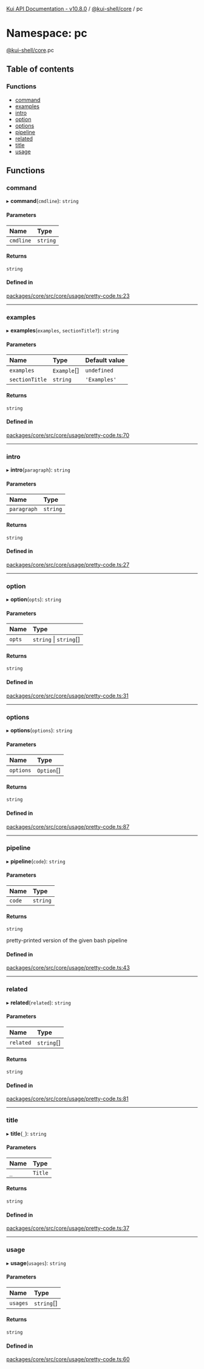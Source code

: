 [Kui API Documentation - v10.8.0](../README.md) / [@kui-shell/core](kui_shell_core.md) / pc

# Namespace: pc

[@kui-shell/core](kui_shell_core.md).pc

## Table of contents

### Functions

- [command](kui_shell_core.pc.md#command)
- [examples](kui_shell_core.pc.md#examples)
- [intro](kui_shell_core.pc.md#intro)
- [option](kui_shell_core.pc.md#option)
- [options](kui_shell_core.pc.md#options)
- [pipeline](kui_shell_core.pc.md#pipeline)
- [related](kui_shell_core.pc.md#related)
- [title](kui_shell_core.pc.md#title)
- [usage](kui_shell_core.pc.md#usage)

## Functions

### command

▸ **command**(`cmdline`): `string`

#### Parameters

| Name      | Type     |
| :-------- | :------- |
| `cmdline` | `string` |

#### Returns

`string`

#### Defined in

[packages/core/src/core/usage/pretty-code.ts:23](https://github.com/mra-ruiz/kui/blob/27e887ab4/packages/core/src/core/usage/pretty-code.ts#L23)

---

### examples

▸ **examples**(`examples`, `sectionTitle?`): `string`

#### Parameters

| Name           | Type        | Default value |
| :------------- | :---------- | :------------ |
| `examples`     | `Example`[] | `undefined`   |
| `sectionTitle` | `string`    | `'Examples'`  |

#### Returns

`string`

#### Defined in

[packages/core/src/core/usage/pretty-code.ts:70](https://github.com/mra-ruiz/kui/blob/27e887ab4/packages/core/src/core/usage/pretty-code.ts#L70)

---

### intro

▸ **intro**(`paragraph`): `string`

#### Parameters

| Name        | Type     |
| :---------- | :------- |
| `paragraph` | `string` |

#### Returns

`string`

#### Defined in

[packages/core/src/core/usage/pretty-code.ts:27](https://github.com/mra-ruiz/kui/blob/27e887ab4/packages/core/src/core/usage/pretty-code.ts#L27)

---

### option

▸ **option**(`opts`): `string`

#### Parameters

| Name   | Type                   |
| :----- | :--------------------- |
| `opts` | `string` \| `string`[] |

#### Returns

`string`

#### Defined in

[packages/core/src/core/usage/pretty-code.ts:31](https://github.com/mra-ruiz/kui/blob/27e887ab4/packages/core/src/core/usage/pretty-code.ts#L31)

---

### options

▸ **options**(`options`): `string`

#### Parameters

| Name      | Type       |
| :-------- | :--------- |
| `options` | `Option`[] |

#### Returns

`string`

#### Defined in

[packages/core/src/core/usage/pretty-code.ts:87](https://github.com/mra-ruiz/kui/blob/27e887ab4/packages/core/src/core/usage/pretty-code.ts#L87)

---

### pipeline

▸ **pipeline**(`code`): `string`

#### Parameters

| Name   | Type     |
| :----- | :------- |
| `code` | `string` |

#### Returns

`string`

pretty-printed version of the given bash pipeline

#### Defined in

[packages/core/src/core/usage/pretty-code.ts:43](https://github.com/mra-ruiz/kui/blob/27e887ab4/packages/core/src/core/usage/pretty-code.ts#L43)

---

### related

▸ **related**(`related`): `string`

#### Parameters

| Name      | Type       |
| :-------- | :--------- |
| `related` | `string`[] |

#### Returns

`string`

#### Defined in

[packages/core/src/core/usage/pretty-code.ts:81](https://github.com/mra-ruiz/kui/blob/27e887ab4/packages/core/src/core/usage/pretty-code.ts#L81)

---

### title

▸ **title**(`_`): `string`

#### Parameters

| Name | Type    |
| :--- | :------ |
| `_`  | `Title` |

#### Returns

`string`

#### Defined in

[packages/core/src/core/usage/pretty-code.ts:37](https://github.com/mra-ruiz/kui/blob/27e887ab4/packages/core/src/core/usage/pretty-code.ts#L37)

---

### usage

▸ **usage**(`usages`): `string`

#### Parameters

| Name     | Type       |
| :------- | :--------- |
| `usages` | `string`[] |

#### Returns

`string`

#### Defined in

[packages/core/src/core/usage/pretty-code.ts:60](https://github.com/mra-ruiz/kui/blob/27e887ab4/packages/core/src/core/usage/pretty-code.ts#L60)
